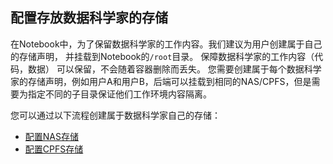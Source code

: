 ## 配置存放数据科学家的存储
在Notebook中，为了保留数据科学家的工作内容。我们建议为用户创建属于自己的存储声明， 并挂载到Notebook的`/root`目录。 保障数据科学家的工作内容（代码，数据） 可以保留，不会随着容器删除而丢失。
您需要创建属于每个数据科学家的存储声明，例如用户A和用户B，后端可以挂载到相同的NAS/CPFS，但是需要为指定不同的子目录保证他们工作环境内容隔离。

您可以通过以下流程创建属于数据科学家自己的存储：
* [配置NAS存储](./SETUP_NAS.md)
* [配置CPFS存储](./SETUP_CPFS.md)